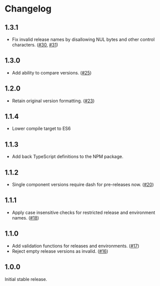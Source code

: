 # Changelog

## 1.3.1

- Fix invalid release names by disallowing NUL bytes and other control characters. ([#30](https://github.com/getsentry/sentry-release-parser/pull/30), [#31](https://github.com/getsentry/sentry-release-parser/pull/31))

## 1.3.0

- Add ability to compare versions. ([#25](https://github.com/getsentry/sentry-release-parser/pull/25))

## 1.2.0

- Retain original version formatting. ([#23](https://github.com/getsentry/sentry-release-parser/pull/23))

## 1.1.4

- Lower compile target to ES6

## 1.1.3

- Add back TypeScript definitions to the NPM package.

## 1.1.2

- Single component versions require dash for pre-releases now. ([#20](https://github.com/getsentry/sentry-release-parser/pull/20))

## 1.1.1

- Apply case insensitive checks for restricted release and environment names. ([#18](https://github.com/getsentry/sentry-release-parser/pull/18))

## 1.1.0

- Add validation functions for releases and environments. ([#17](https://github.com/getsentry/sentry-release-parser/pull/17))
- Reject empty release versions as invalid. ([#16](https://github.com/getsentry/sentry-release-parser/pull/16))

## 1.0.0

Initial stable release.
